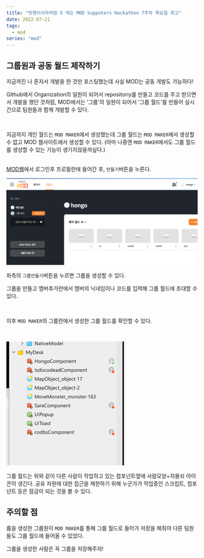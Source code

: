 ```yaml
---
title: "멋쟁이사자처럼 X 넥슨 MOD Suppoters Hackathon 7주차 목요일 회고"
date: 2022-07-21
tags:
  - mod
series: "mod"
---
```


## 그룹원과 공동 월드 제작하기

지금까진 나 혼자서 개발을 한 것만 포스팅했는데 사실 MOD는 공동 개발도 가능하다!<br/>

Github에서 Organization의 일원이 되어서 repositoriy를 만들고 코드를 주고 받으면서 개발을 했던 것처럼, MOD에서는 ‘그룹'의 일원이 되어서 ‘그룹 월드'를 만들어 실시간으로 팀원들과 함께 개발할 수 있다.<br/>

<br/>

지금까지 개인 월드는 `MOD MAKER`에서 생성했는데 그룹 월드는 `MOD MAKER`에서 생성할 수 없고 MOD 웹사이트에서 생성할 수 있다. (아마 나중엔 `MOD MAKER`에서도 그룹 월드를 생성할 수 있는 기능이 생기지않을까싶다.)<br/><br/>

[MOD웹](https://mod.nexon.com/)에서 로그인후 프로필란에 들어간 후, `만들기`버튼을 누른다.

![](make-group.png)

좌측의 `그룹만들기`버튼을 누르면 그룹을 생성할 수 있다.<br/>

그룹을 만들고 멤버추가란에서 멤버의 닉네임이나 코드를 입력해 그룹 월드에 초대할 수 있다.<br/>

<br/>

이후 `MOD MAKER`의 그룹란에서 생성한 그룹 월드를 확인할 수 있다.<br/>

<br/>

![](group-mydesk.png)

그룹 월드는 위와 같이 다른 사람이 작업하고 있는 컴포넌트옆에 사람모양+자물쇠 아이콘이 생긴다. 공유 자원에 대한 접근을 제한하기 위해 누군가가 작업중인 스크립트, 컴포넌트 등은 잠금이 되는 것을 볼 수 있다.





## 주의할 점

룹을 생성한 그룹원이 `MOD MAKER`를 통해 그룹 월드로 들어가 저장을 해줘야 다른 팀원들도 그룹 월드에 들어올 수 있었다.<br/>

그룹을 생성한 사람은 꼭 그룹을 저장해주자!
